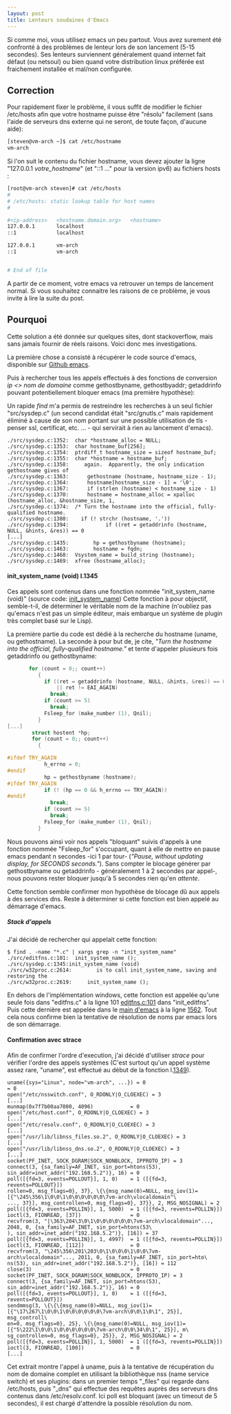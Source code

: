 ```yaml
---
layout: post
title: Lenteurs soudaines d'Emacs
---
```


Si comme moi, vous utilisez emacs un peu partout. Vous avez surement été confronté à des problèmes de lenteur lors de son lancement (5-15 secondes).
Ses lenteurs surviennent généralement quand internet fait défaut (ou netsoul) ou bien quand votre distribution linux préférée est fraichement installée et mal/non configurée.

Correction
----------
Pour rapidement fixer le problème, il vous suffit de modifier le fichier /etc/hosts afin que votre hostname puisse être "résolu" facilement (sans l'aide de serveurs dns externe qui ne seront, de toute façon, d'aucune aide):

```bash
[steven@vm-arch ~]$ cat /etc/hostname
vm-arch
```

Si l'on suit le contenu du fichier hostname, vous devez ajouter la ligne "127.0.0.1 *votre_hostname*" (et "::1 ..." pour la version ipv6) au fichiers hosts :

```bash
[root@vm-arch steven]# cat /etc/hosts
#
# /etc/hosts: static lookup table for host names
#

#<ip-address>   <hostname.domain.org>   <hostname>
127.0.0.1       localhost
::1             localhost

127.0.0.1       vm-arch
::1             vm-arch


# End of file
```

A partir de ce moment, votre emacs va retrouver un temps de lancement normal. Si vous souhaitez connaitre les raisons de ce problème, je vous invite à lire la suite du post.

Pourquoi
--------

Cette solution a été donnée sur quelques sites, dont stackoverflow, mais sans jamais fournir de réels raisons. Voici donc mes investigations.

La première chose a consisté à récupérer le code source d'emacs, disponible sur [Github emacs].

Puis à rechercher tous les appels effectués à des fonctions de conversion *ip <> nom de domaine* comme gethostbyname, gethostbyaddr; getaddrinfo pouvant potentiellement bloquer emacs (ma première hypothèse):

Un rapide *find* m'a permis de restreindre les recherches à un seul fichier "src/sysdep.c" (un second candidat était "src/gnutls.c" mais rapidement éliminé à cause de son nom portant sur une possible utilisation de tls - penser ssl, certificat, etc. ... - qui servirait à rien au lancement d'emacs).

```
./src/sysdep.c:1352:  char *hostname_alloc = NULL;
./src/sysdep.c:1353:  char hostname_buf[256];
./src/sysdep.c:1354:  ptrdiff_t hostname_size = sizeof hostname_buf;
./src/sysdep.c:1355:  char *hostname = hostname_buf;
./src/sysdep.c:1358:     again.  Apparently, the only indication gethostname gives of
./src/sysdep.c:1363:      gethostname (hostname, hostname_size - 1);
./src/sysdep.c:1364:      hostname[hostname_size - 1] = '\0';
./src/sysdep.c:1367:      if (strlen (hostname) < hostname_size - 1)
./src/sysdep.c:1370:      hostname = hostname_alloc = xpalloc (hostname_alloc, &hostname_size, 1,
./src/sysdep.c:1374:  /* Turn the hostname into the official, fully-qualified hostname.
./src/sysdep.c:1380:    if (! strchr (hostname, '.'))
./src/sysdep.c:1394:            if ((ret = getaddrinfo (hostname, NULL, &hints, &res)) == 0
[...]
./src/sysdep.c:1435:        hp = gethostbyname (hostname);
./src/sysdep.c:1463:        hostname = fqdn;
./src/sysdep.c:1468:  Vsystem_name = build_string (hostname);
./src/sysdep.c:1469:  xfree (hostname_alloc);
```

#### init_system_name (void) l.1345

Ces appels sont contenus dans une fonction nommée "init_system_name (void)" (source code: [init_system_name])
Cette fonction à pour objectif, semble-t-il, de déterminer le véritable nom de la machine (n'oubliez pas qu'emacs n'est pas un simple éditeur, mais embarque un système de plugin très complet basé sur le Lisp).

La première partie du code est dédié à la recherche du hostname (uname, ou gethostname).
La seconde à pour but de, je cite, *"Turn the hostname into the official, fully-qualified hostname."* et tente d'appeler plusieurs fois getaddrinfo ou gethostbyname:

```c
       for (count = 0;; count++)
          {
            if ((ret = getaddrinfo (hostname, NULL, &hints, &res)) == 0
                || ret != EAI_AGAIN)
              break;
            if (count >= 5)
              break;
            Fsleep_for (make_number (1), Qnil);
          }
[...]
        struct hostent *hp;
        for (count = 0;; count++)
          {

#ifdef TRY_AGAIN
            h_errno = 0;
#endif
            hp = gethostbyname (hostname);
#ifdef TRY_AGAIN
            if (! (hp == 0 && h_errno == TRY_AGAIN))
#endif
              break;
            if (count >= 5)
              break;
            Fsleep_for (make_number (1), Qnil);
          }
```

Nous pouvons ainsi voir nos appels "bloquant" suivis d'appels à une fonction nommée "Fsleep_for" s'occupant, quant à elle de mettre en pause emacs pendant n secondes -ici 1 par tour- (*"Pause, without updating display, for SECONDS seconds."*).
Sans compter le blocage générer par gethostbyname ou getaddrinfo - généralement 1 à 2 secondes par appel-, nous pouvons rester bloquer jusqu'à 5 secondes rien qu'en *attente*.

Cette fonction semble confirmer mon hypothèse de blocage dû aux appels à des services dns. Reste à déterminer si cette fonction est bien appelé au démarrage d'emacs.

##### Stack d'appels

J'ai décidé de rechercher qui appelait cette fonction:

```
$ find . -name "*.c" | xargs grep -n "init_system_name"
./src/editfns.c:101:  init_system_name ();
./src/sysdep.c:1345:init_system_name (void)
./src/w32proc.c:2614:        is to call init_system_name, saving and restoring the
./src/w32proc.c:2619:     init_system_name ();
```

En dehors de l'implémentation windows, cette fonction est appelée qu'une seule fois dans "editfns.c" à la ligne 101 [editfns.c:101] dans "init_editfns". Puis cette dernière est appelée dans le [main d'emacs] à la ligne [1562].
Tout cela nous confirme bien la tentative de résolution de noms par emacs lors de son démarrage.

#### Confirmation avec strace

Afin de confirmer l'ordre d'execution, j'ai décidé d'utiliser *strace* pour vérifier l'ordre des appels systèmes (C'est surtout qu'un appel système assez rare, "uname", est effectué au début de la fonction l.[1349]).

``` 
uname({sys="Linux", node="vm-arch", ...}) = 0                                = 0
open("/etc/nsswitch.conf", O_RDONLY|O_CLOEXEC) = 3
[...]
munmap(0x7f7b00aa7000, 4096)            = 0
open("/etc/host.conf", O_RDONLY|O_CLOEXEC) = 3
[...]
open("/etc/resolv.conf", O_RDONLY|O_CLOEXEC) = 3
[...]
open("/usr/lib/libnss_files.so.2", O_RDONLY|O_CLOEXEC) = 3
[...]
open("/usr/lib/libnss_dns.so.2", O_RDONLY|O_CLOEXEC) = 3
[...]
socket(PF_INET, SOCK_DGRAM|SOCK_NONBLOCK, IPPROTO_IP) = 3
connect(3, {sa_family=AF_INET, sin_port=htons(53), sin_addr=inet_addr("192.168.5.2")}, 16) = 0
poll([{fd=3, events=POLLOUT}], 1, 0)    = 1 ([{fd=3, revents=POLLOUT}])
rollen=0, msg_flags=0}, 37}, \{\{msg_name(0)=NULL, msg_iov(1)=[{"\245\356\1\0\0\1\0\0\0\0\0\0\7vm-arch\vlocaldomain"\
..., 37}], msg_controllen=0, msg_flags=0}, 37}}, 2, MSG_NOSIGNAL) = 2
poll([{fd=3, events=POLLIN}], 1, 5000)  = 1 ([{fd=3, revents=POLLIN}])
ioctl(3, FIONREAD, [37])                = 0
recvfrom(3, "|\363\204\3\0\1\0\0\0\0\0\0\7vm-arch\vlocaldomain"..., 2048, 0, {sa_family=AF_INET, sin_port=htons(53\
), sin_addr=inet_addr("192.168.5.2")}, [16]) = 37
poll([{fd=3, events=POLLIN}], 1, 4997)  = 1 ([{fd=3, revents=POLLIN}])
ioctl(3, FIONREAD, [112])               = 0
recvfrom(3, "\245\356\201\203\0\1\0\0\0\1\0\0\7vm-arch\vlocaldomain"..., 2011, 0, {sa_family=AF_INET, sin_port=hto\
ns(53), sin_addr=inet_addr("192.168.5.2")}, [16]) = 112
close(3)                                = 0
socket(PF_INET, SOCK_DGRAM|SOCK_NONBLOCK, IPPROTO_IP) = 3
connect(3, {sa_family=AF_INET, sin_port=htons(53), sin_addr=inet_addr("192.168.5.2")}, 16) = 0
poll([{fd=3, events=POLLOUT}], 1, 0)    = 1 ([{fd=3, revents=POLLOUT}])
sendmmsg(3, \{\{\{msg_name(0)=NULL, msg_iov(1)=[{"\17\267\1\0\0\1\0\0\0\0\0\0\7vm-arch\0\0\1\0\1", 25}], msg_controll\
en=0, msg_flags=0}, 25}, \{\{msg_name(0)=NULL, msg_iov(1)=[{"5\222\1\0\0\1\0\0\0\0\0\0\7vm-arch\0\0\34\0\1", 25}], m\
sg_controllen=0, msg_flags=0}, 25}}, 2, MSG_NOSIGNAL) = 2
poll([{fd=3, events=POLLIN}], 1, 5000)  = 1 ([{fd=3, revents=POLLIN}])
ioctl(3, FIONREAD, [100])               = 0
[...]
```

Cet extrait montre l'appel à uname, puis à la tentative de récupération du nom de domaine complet en utilisant la bibliothèque nss (name service switch) et ses plugins: dans un premier temps "_files" qui regarde dans /etc/hosts, puis "_dns" qui effectue des requêtes auprès des serveurs dns contenus dans /etc/resolv.conf.
Ici poll est bloquant (avec un timeout de 5 secondes), il est chargé d'attendre la possible résolution du nom.



[Github emacs]:https://github.com/mirrors/emacs
[sysdep.c]:https://github.com/mirrors/emacs/blob/master/src/sysdep.c
[init_system_name]:https://github.com/mirrors/emacs/blob/master/src/sysdep.c#L1345
[editfns.c:101]:https://github.com/mirrors/emacs/blob/master/src/editfns.c#L101
[1562]:https://github.com/mirrors/emacs/blob/master/src/emacs.c#L1562
[main d'emacs]:https://github.com/mirrors/emacs/blob/master/src/emacs.c#L705
[1349]:https://github.com/mirrors/emacs/blob/master/src/sysdep.c#L1349
